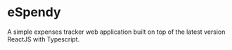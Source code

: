 # eSpendy

A simple expenses tracker web application built on top of the latest version ReactJS with Typescript.
